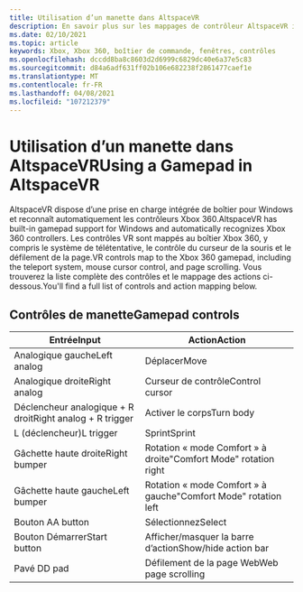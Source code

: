 ```yaml
---
title: Utilisation d’un manette dans AltspaceVR
description: En savoir plus sur les mappages de contrôleur AltspaceVR intégrés pour Xbox 360 et les contrôleurs de boîtier.
ms.date: 02/10/2021
ms.topic: article
keywords: Xbox, Xbox 360, boîtier de commande, fenêtres, contrôles
ms.openlocfilehash: dccdd8ba8c8603d2d6999c6829dc40e6a37e5c83
ms.sourcegitcommit: d84a6adf631ff02b106e682238f2861477caef1e
ms.translationtype: MT
ms.contentlocale: fr-FR
ms.lasthandoff: 04/08/2021
ms.locfileid: "107212379"
---
```

# <a name="using-a-gamepad-in-altspacevr"></a><span data-ttu-id="a519f-104">Utilisation d’un manette dans AltspaceVR</span><span class="sxs-lookup"><span data-stu-id="a519f-104">Using a Gamepad in AltspaceVR</span></span>

<span data-ttu-id="a519f-105">AltspaceVR dispose d’une prise en charge intégrée de boîtier pour Windows et reconnaît automatiquement les contrôleurs Xbox 360.</span><span class="sxs-lookup"><span data-stu-id="a519f-105">AltspaceVR has built-in gamepad support for Windows and automatically recognizes Xbox 360 controllers.</span></span> <span data-ttu-id="a519f-106">Les contrôles VR sont mappés au boîtier Xbox 360, y compris le système de télétentative, le contrôle du curseur de la souris et le défilement de la page.</span><span class="sxs-lookup"><span data-stu-id="a519f-106">VR controls map to the Xbox 360 gamepad, including the teleport system, mouse cursor control, and page scrolling.</span></span> <span data-ttu-id="a519f-107">Vous trouverez la liste complète des contrôles et le mappage des actions ci-dessous.</span><span class="sxs-lookup"><span data-stu-id="a519f-107">You'll find a full list of controls and action mapping below.</span></span>

## <a name="gamepad-controls"></a><span data-ttu-id="a519f-108">Contrôles de manette</span><span class="sxs-lookup"><span data-stu-id="a519f-108">Gamepad controls</span></span>

| <span data-ttu-id="a519f-109">Entrée</span><span class="sxs-lookup"><span data-stu-id="a519f-109">Input</span></span> | <span data-ttu-id="a519f-110">Action</span><span class="sxs-lookup"><span data-stu-id="a519f-110">Action</span></span> |
|---|---|
| <span data-ttu-id="a519f-111">Analogique gauche</span><span class="sxs-lookup"><span data-stu-id="a519f-111">Left analog</span></span> | <span data-ttu-id="a519f-112">Déplacer</span><span class="sxs-lookup"><span data-stu-id="a519f-112">Move</span></span> |
| <span data-ttu-id="a519f-113">Analogique droite</span><span class="sxs-lookup"><span data-stu-id="a519f-113">Right analog</span></span> | <span data-ttu-id="a519f-114">Curseur de contrôle</span><span class="sxs-lookup"><span data-stu-id="a519f-114">Control cursor</span></span> |
| <span data-ttu-id="a519f-115">Déclencheur analogique + R droit</span><span class="sxs-lookup"><span data-stu-id="a519f-115">Right analog + R trigger</span></span> | <span data-ttu-id="a519f-116">Activer le corps</span><span class="sxs-lookup"><span data-stu-id="a519f-116">Turn body</span></span> |
| <span data-ttu-id="a519f-117">L (déclencheur)</span><span class="sxs-lookup"><span data-stu-id="a519f-117">L trigger</span></span> | <span data-ttu-id="a519f-118">Sprint</span><span class="sxs-lookup"><span data-stu-id="a519f-118">Sprint</span></span> |
| <span data-ttu-id="a519f-119">Gâchette haute droite</span><span class="sxs-lookup"><span data-stu-id="a519f-119">Right bumper</span></span> | <span data-ttu-id="a519f-120">Rotation « mode Comfort » à droite</span><span class="sxs-lookup"><span data-stu-id="a519f-120">"Comfort Mode" rotation right</span></span> |
| <span data-ttu-id="a519f-121">Gâchette haute gauche</span><span class="sxs-lookup"><span data-stu-id="a519f-121">Left bumper</span></span> | <span data-ttu-id="a519f-122">Rotation « mode Comfort » à gauche</span><span class="sxs-lookup"><span data-stu-id="a519f-122">"Comfort Mode" rotation left</span></span> |
| <span data-ttu-id="a519f-123">Bouton A</span><span class="sxs-lookup"><span data-stu-id="a519f-123">A button</span></span> | <span data-ttu-id="a519f-124">Sélectionnez</span><span class="sxs-lookup"><span data-stu-id="a519f-124">Select</span></span> |
| <span data-ttu-id="a519f-125">Bouton Démarrer</span><span class="sxs-lookup"><span data-stu-id="a519f-125">Start button</span></span> | <span data-ttu-id="a519f-126">Afficher/masquer la barre d’action</span><span class="sxs-lookup"><span data-stu-id="a519f-126">Show/hide action bar</span></span> |
| <span data-ttu-id="a519f-127">Pavé D</span><span class="sxs-lookup"><span data-stu-id="a519f-127">D pad</span></span> | <span data-ttu-id="a519f-128">Défilement de la page Web</span><span class="sxs-lookup"><span data-stu-id="a519f-128">Web page scrolling</span></span> |